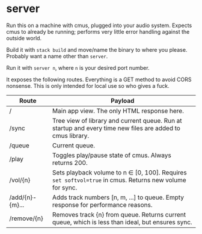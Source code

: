 # server

Run this on a machine with cmus, plugged into your audio system. Expects cmus to already be running; performs very little error handling against the outside world.

Build it with `stack build` and move/name the binary to where you please. Probably want a name other than `server`.

Run it with `server n`, where `n` is your desired port number.

It exposes the following routes. Everything is a GET method to avoid CORS nonsense. This is only intended for local use so who gives a fuck.

| Route         | Payload                                                                                                  |
|---------------|----------------------------------------------------------------------------------------------------------|
|/              |Main app view. The only HTML response here.                                                               |
|/sync          |Tree view of library and current queue. Run at startup and every time new files are added to cmus library.|
|/queue         |Current queue.                                                                                            |
|/play          |Toggles play/pause state of cmus. Always returns 200.                                                     |
|/vol/{n}       |Sets playback volume to n ∈ [0, 100]. Requires `set softvol=true` in cmus. Returns new volume for sync.   |
|/add/{n}-{m}...|Adds track numbers [n, m, ...] to queue. Empty response for performance reasons.                          |
|/remove/{n}    |Removes track {n} from queue. Returns current queue, which is less than ideal, but ensures sync.          |

